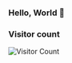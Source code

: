 ### Hello, World 👋

<!--
**nightcoder26/nightcoder26** is a ✨ _special_ ✨ repository because its `README.md` (this file) appears on your GitHub profile.

Here are some ideas to get you started:

- 🔭 I’m currently working on ...
- 🌱 I’m currently learning ...
- 👯 I’m looking to collaborate on ...
- 🤔 I’m looking for help with ...
- 💬 Ask me about ...
- 📫 How to reach me: ...
- 😄 Pronouns: ...
- ⚡ Fun fact: ...
-->
<!--
[![GitHub stats](https://github-readme-stats.vercel.app/api?username=nightcoder26)](https://github.com/nightcoder26/github-readme-stats)
-->
<!--
<h3 align="left">Languages and Tools:</h3>
<p align="left">
  
    <img src="https://icons8.com/icons/set/c-programming[^1^][1]" alt="C" width="40" height="40" />
 
 
    <img src="https://icons8.com/icons/set/c++[^1^][1]" alt="C++" width="40" height="40" />
 
    <img src="https://icons8.com/icons/set/javascript[^2^][8]" alt="JavaScript" width="40" height="40" />
 
    <img src="https://icons8.com/icons/set/react[^3^][14]" alt="React" width="40" height="40" />
 
    <img src="https://icons8.com/icons/set/nodejs[^4^][15]" alt="Node.js" width="40" height="40" />

    <img src="https://icons8.com/icons/set/git[^5^][19]" alt="Git" width="40" height="40" />
 
    <img src="https://icons8.com/icons/set/github[^6^][23]" alt="GitHub" width="40" height="40" />
 
    <img src="https://icons8.com/icons/set/r-programming[^7^][25]" alt="R" width="40" height="40" />
 
    <img src="https://icons8.com/icons/set/r-studio[^8^][31]" alt="RStudio" width="40" height="40" />
 
    <img src="https://icons8.com/icons/set/html[^9^][32]" alt="HTML" width="40" height="40" />
 
    <img src="https://icons8.com/icon/21278/css3" alt="CSS" width="40" height="40" />
 
    <img src="https://icons8.com/icon/PndQWK6M1Hjo/bootstrap" alt="Bootstrap" width="40" height="40" />
 
    <img src="https://icons8.com/icon/zfHRZ6i1Wg0U/figma" alt="Figma" width="40" height="40" />
 
    <img src="https://icons8.com/icon/8ljTDYUEydbJ/oracle-pl-sql" alt="Oracle sql" width="40" height="40" />
 
    <img src="https://icons8.com/icon/9OGIyU8hrxW5/visual-studio-code-2019" alt="VSCode" width="40" height="40" />
 
</p>

-->
 ### Visitor count
![Visitor Count](https://profile-counter.glitch.me/nightcoder26/count.svg)

<br>
<br>






